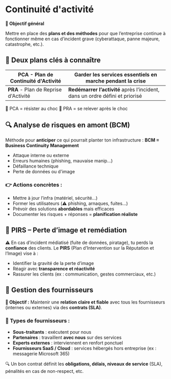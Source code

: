 # Continuité d'activité

**📌 Objectif général**

Mettre en place des **plans et des méthodes** pour que l’entreprise continue à fonctionner même en cas d’incident grave (cyberattaque, panne majeure, catastrophe, etc.).



## **📁 Deux plans clés à connaître**

| **PCA** - Plan de Continuité d'Activité | Garder les **services essentiels** en marche pendant la crise |
|----|----|
| **PRA** - Plan de Reprise d'Activité | **Redémarrer l’activité** après l’incident, dans un ordre défini et priorisé |

🎯 PCA = résister au choc 🔄 PRA = se relever après le choc



## **🔍 Analyse de risques en amont (BCM)**

Méthode pour **anticiper** ce qui pourrait planter ton infrastructure : **BCM = Business Continuity Management**

- Attaque interne ou externe
- Erreurs humaines (phishing, mauvaise manip...)
- Défaillance technique
- Perte de données ou d'image

### **👉 Actions concrètes :**

- Mettre à jour l’infra (matériel, sécurité...)
- Former les utilisateurs (⚠️ phishing, arnaques, fuites…)
- Prévoir des solutions **abordables** mais efficaces
- Documenter les risques + réponses = **planification réaliste**



## **🔄 PIRS – Perte d’image et remédiation**

⚠️ En cas d’incident médiatisé (fuite de données, piratage), tu perds la **confiance** des clients. Le **PIRS** (Plan d’Intervention sur la Réputation et l’Image) vise à :

- Identifier la gravité de la perte d’image
- Réagir avec **transparence et réactivité**
- Rassurer les clients (ex : communication, gestes commerciaux, etc.)



## **🤝 Gestion des fournisseurs**

**💼 Objectif :** Maintenir une **relation claire et fiable** avec tous les fournisseurs (internes ou externes) via des **contrats (SLA)**.

### **📑 Types de fournisseurs :**

- **Sous-traitants** : exécutent pour nous
- **Partenaires** : travaillent **avec nous** sur des services
- **Experts externes** : interviennent en renfort ponctuel
- **Fournisseurs SaaS / Cloud** : services hébergés hors entreprise (ex : messagerie Microsoft 365)

🔍 Un bon contrat définit les **obligations, délais, niveaux de service** (SLA), pénalités en cas de non-respect, etc.

